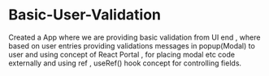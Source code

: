 # Basic-User-Validation
Created a App where we are providing basic validation from UI end , where based on user entries providing validations messages in popup(Modal) to user and using concept of React Portal , for placing modal etc code externally and using ref , useRef() hook concept for controlling fields. 
